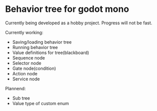 # Behavior tree for godot mono
 
Currently being developed as a hobby project. Progress will not be fast.

Currently working:
- Saving/loading behavior tree
- Running behavior tree
- Value definitions for tree(blackboard)
- Sequence node
- Selector node
- Gate node(condition)
- Action node
- Service node

Plannend:
- Sub tree
- Value type of custom enum

